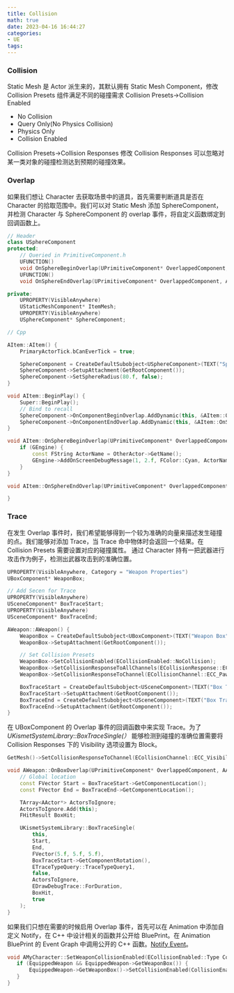 ```yaml
---
title: Collision
math: true
date: 2023-04-16 16:44:27
categories: 
- UE
tags:
---
```


### Collision
Static Mesh 是 Actor 派生来的，其默认拥有 Static Mesh Component，修改 Collision Presets 组件满足不同的碰撞需求 
Collision Presets->Collision Enabled

- No Collision
- Query Only(No Physics Collision)
- Physics Only
- Collision Enabled

Collision Presets->Collision Responses
修改 Collision Responses 可以忽略对某一类对象的碰撞检测达到预期的碰撞效果。

<!--more-->
### Overlap
如果我们想让 Character 去获取场景中的道具，首先需要判断道具是否在 Character 的拾取范围中。我们可以对 Static Mesh 添加 SphereComponent，并检测 Character 与 SphereComponent 的 overlap 事件，将自定义函数绑定到回调函数上。

```c++
// Header
class USphereComponent
protected:
    // Queried in PrimitiveComponent.h
	UFUNCTION()
	void OnSphereBeginOverlap(UPrimitiveComponent* OverlappedComponent, AActor* OtherActor, UPrimitiveComponent* OtherComp, int32 OtherBodyIndex, bool bFromSweep, const FHitResult& SweepResult);
	UFUNCTION()
	void OnSphereEndOverlap(UPrimitiveComponent* OverlappedComponent, AActor* OtherActor, UPrimitiveComponent* OtherComp, int32 OtherBodyIndex);

private:
	UPROPERTY(VisibleAnywhere)
	UStaticMeshComponent* ItemMesh;
	UPROPERTY(VisibleAnywhere)
	USphereComponent* SphereComponent;

// Cpp

AItem::AItem() {
	PrimaryActorTick.bCanEverTick = true;

	SphereComponent = CreateDefaultSubobject<USphereComponent>(TEXT("SphereComponent"));
	SphereComponent->SetupAttachment(GetRootComponent());
	SphereComponent->SetSphereRadius(80.f, false);
}

void AItem::BeginPlay() {
	Super::BeginPlay();
	// Bind to recall
	SphereComponent->OnComponentBeginOverlap.AddDynamic(this, &AItem::OnSphereBeginOverlap);
	SphereComponent->OnComponentEndOverlap.AddDynamic(this, &AItem::OnSphereEndOverlap);
}

void AItem::OnSphereBeginOverlap(UPrimitiveComponent* OverlappedComponent, AActor* OtherActor, UPrimitiveComponent* OtherComp, int32 OtherBodyIndex, bool bFromSweep, const FHitResult& SweepResult) {
	if (GEngine) {
		const FString ActorName = OtherActor->GetName();
		GEngine->AddOnScreenDebugMessage(1, 2.f, FColor::Cyan, ActorName);
	}
}

void AItem::OnSphereEndOverlap(UPrimitiveComponent* OverlappedComponent, AActor* OtherActor, UPrimitiveComponent* OtherComp, int32 OtherBodyIndex) {

}
```

### Trace
在发生 Overlap 事件时，我们希望能够得到一个较为准确的向量来描述发生碰撞的点。我们能够对添加 Trace，当 Trace 命中物体时会返回一个结果。在 Collision Presets 需要设置对应的碰撞属性。
通过 Character 持有一把武器进行攻击作为例子，检测出武器攻击到的准确位置。

```c++
UPROPERTY(VisibleAnywhere, Category = "Weapon Properties")
UBoxComponent* WeaponBox;

// Add Secen for Trace
UPROPERTY(VisibleAnywhere)
USceneComponent* BoxTraceStart;
UPROPERTY(VisibleAnywhere)
USceneComponent* BoxTraceEnd;

AWeapon::AWeapon() {
	WeaponBox = CreateDefaultSubobject<UBoxComponent>(TEXT("Weapon Box"));
	WeaponBox->SetupAttachment(GetRootComponent());

	// Set Collision Presets
	WeaponBox->SetCollisionEnabled(ECollisionEnabled::NoCollision);
	WeaponBox->SetCollisionResponseToAllChannels(ECollisionResponse::ECR_Overlap);
	WeaponBox->SetCollisionResponseToChannel(ECollisionChannel::ECC_Pawn, ECollisionResponse::ECR_Ignore);

	BoxTraceStart = CreateDefaultSubobject<USceneComponent>(TEXT("Box Trace Start"));
	BoxTraceStart->SetupAttachment(GetRootComponent());
	BoxTraceEnd = CreateDefaultSubobject<USceneComponent>(TEXT("Box Trace End"));
	BoxTraceEnd->SetupAttachment(GetRootComponent());
}
```

 在 UBoxComponent 的 Overlap 事件的回调函数中来实现 Trace。为了 *UKismetSystemLibrary::BoxTraceSingle(）* 能够检测到碰撞的准确位置需要将 Collision Responses 下的 Visibility 选项设置为 Block。

```c++
GetMesh()->SetCollisionResponseToChannel(ECollisionChannel::ECC_Visibility, ECollisionResponse::ECR_Block);
```

```c++
void AWeapon::OnBoxOverlap(UPrimitiveComponent* OverlappedComponent, AActor* OtherActor, UPrimitiveComponent* OtherComp, int32 OtherBodyIndex, bool bFromSweep, const FHitResult& SweepResult) {
	// Global location
	const FVector Start = BoxTraceStart->GetComponentLocation();
	const FVector End = BoxTraceEnd->GetComponentLocation();

	TArray<AActor*> ActorsToIgnore;
	ActorsToIgnore.Add(this);
	FHitResult BoxHit;

	UKismetSystemLibrary::BoxTraceSingle(
		this,
		Start,
		End,
		FVector(5.f, 5.f, 5.f),
		BoxTraceStart->GetComponentRotation(),
		ETraceTypeQuery::TraceTypeQuery1,
		false,
		ActorsToIgnore,
		EDrawDebugTrace::ForDuration,
		BoxHit,
		true
	);
}
 ```

 如果我们只想在需要的时候启用 Overlap 事件，首先可以在 Animation 中添加自定义 Notify，在 C++ 中设计相关的函数并公开给 BluePrint。在 Animation BluePrint 的 Event Graph 中调用公开的 C++ 函数。[Notify Event](https://hsaoming.github.io/2023/04/11/UE5/Character%20Class/#character-action-in-item)。

 ```c++
void AMyCharacter::SetWeaponCollisionEnabled(ECollisionEnabled::Type CollisionEnabled) {
	if (EquippedWeapon && EquippedWeapon->GetWeaponBox()) {
		EquippedWeapon->GetWeaponBox()->SetCollisionEnabled(CollisionEnabled);
	}
}
 ```
